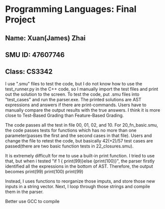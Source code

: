 # Programming Languages: Final Project

## Name: Xuan(James) Zhai
## SMU ID: 47607746
## Class: CS3342

I use ".smu" files to test the code, but I do not know how to use the test_runner.py in the C++ code, so I manually import the test files and print out the solution to the screen. To test the code, put .smu files into "test_cases" and run the parser.exe. The printed solutions are AST expressions and answers if there are print-commands. Users have to manually compare the output results with the true answers. I think it is more close to Test-Based Grading than Feature-Based Grading.

The code passes all the test in file 00, 01, 02, and 10. For 20_fn_basic.smu, the code passes tests for functions which has no more than one parameter(passes the first and the second cases in that file). Users and change the file to retest the code, but basically 42(+2)/57 test cases are passed(there are two basic function tests in 22_closures.smu).

It is extremely difficult for me to use a built-in print function. I tried to use that, but when i tested "if 1 {  print(99)}else {print(100)}", the parser firstly identified all the expressions in the bottom of AST. Therefore, the output becomes
print(99)
print(100)
print(99)

Instead, I uses functions to reorganize those imputs, and store those new inputs in a string vector. Next, I loop through those strings and compile them in the parser. 

Better use GCC to compile